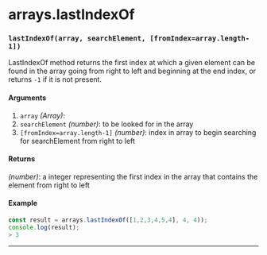 # arrays.lastIndexOf

<!-- div class="doc-container" -->

<!-- div -->


<!-- div -->

<h3 id="lastindexofarray-searchelement-fromindexarraylength-1"><code>lastIndexOf(array, searchElement, [fromIndex=array.length-1])</code></h3>

LastIndexOf method returns the first index at which a given element can be found in the array
going from right to left and beginning at the end index, or returns `-1` if it is not present.

#### Arguments
1. `array` *(Array)*:
2. `searchElement` *(number)*: to be looked for in the array
3. `[fromIndex=array.length-1]` *(number)*: index in array to begin searching for searchElement from right to left

#### Returns
*(number)*: a integer representing the first index in the array that contains the element from right to left

#### Example
```js
const result = arrays.lastIndexOf([1,2,3,4,5,4], 4, 4));
console.log(result);
> 3
```
---

<!-- /div -->

<!-- /div -->

<!-- /div -->
